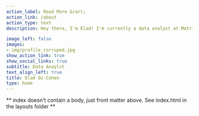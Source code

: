 ```yaml
---
action_label: Read More &rarr;
action_link: /about
action_type: text
description: Hey there, I'm Elad! I'm currently a data analyst at Matrix Ltd where I use my wizardry in Pyhton and BI tools to sprinkle some analytical magic and optimize organizational behavior. In my free time, you'll catch me fueling my coding spells with coffee (totally not an addict), hitting CrossFit, hanging with my crew, and acquiring new analytical skills. Here, I'll share fun and useful nuggets on data analytics, coding, and science. Let's dive into the data together!

image_left: false
images:
- img/profile_corruped.jpg 
show_action_link: true
show_social_links: true
subtitle: Data Anaylst 
text_align_left: true
title: Elad Oz-Cohen
type: home
---
```


\*\* index doesn't contain a body, just front matter above. See index.html in the layouts folder \*\*
